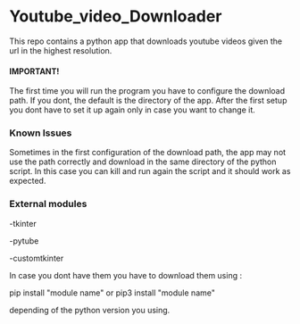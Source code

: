 # Youtube_video_Downloader
This repo contains a python app that downloads youtube videos given the url in the highest resolution.

#### IMPORTANT!

The first time you will run the program you have to configure the download path. If you dont, the default is the directory of the app. After the first setup you
dont have to set it up again only in case you want to change it.

### Known Issues

Sometimes in the first configuration of the download path, the app may not use the path correctly and download in the same directory of the python script. In this case you can kill and run again the script and it should work as expected.


### External modules
-tkinter

-pytube

-customtkinter

In case you dont have them you have to download them using : 

pip install "module name" or pip3 install "module name" 

depending of the python version you using. 
